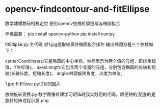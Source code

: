 # opencv-findcontour-and-fitEllipse
数学建模数码相机定位 使用opencv完成轮廓提取与椭圆拟合


环境需要：
pip install opencv-python
pip install numpy


fitEllipse.py:主代码 对1.jpg提取轮廓并椭圆拟合操作 输出椭圆方程三个参数如下：

centerCoordinates:它是椭圆的中心坐标。坐标表示为两个值的元组，即(X坐标值，Y坐标值)。
axesLength:它包含两个变量的元组，分别包含椭圆的长轴和短轴(长轴长度，短轴长度)。
angle:椭圆旋转角度，以度为单位。


1.jpg:fitEllipse.py识别的图片


放缩旋转置换.py:数字图像处理学习矩阵时我实践用的代码，顺便贴的,配套的是 旋转矩阵过程示意.png 

